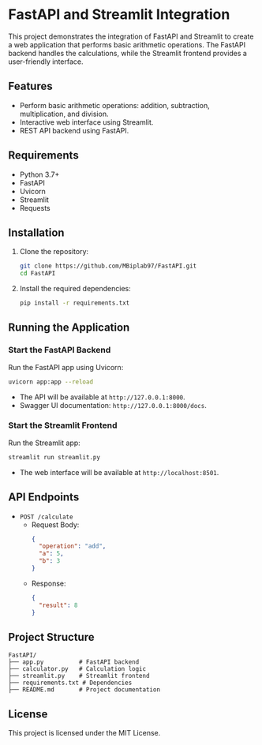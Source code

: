 # FastAPI and Streamlit Integration

This project demonstrates the integration of FastAPI and Streamlit to create a web application that performs basic arithmetic operations. The FastAPI backend handles the calculations, while the Streamlit frontend provides a user-friendly interface.

## Features
- Perform basic arithmetic operations: addition, subtraction, multiplication, and division.
- Interactive web interface using Streamlit.
- REST API backend using FastAPI.

## Requirements
- Python 3.7+
- FastAPI
- Uvicorn
- Streamlit
- Requests

## Installation
1. Clone the repository:
   ```bash
   git clone https://github.com/MBiplab97/FastAPI.git
   cd FastAPI
   ```

2. Install the required dependencies:
   ```bash
   pip install -r requirements.txt
   ```

## Running the Application

### Start the FastAPI Backend
Run the FastAPI app using Uvicorn:
```bash or cmd
uvicorn app:app --reload
```
- The API will be available at `http://127.0.0.1:8000`.
- Swagger UI documentation: `http://127.0.0.1:8000/docs`.

### Start the Streamlit Frontend
Run the Streamlit app:
```bash or cmd
streamlit run streamlit.py
```
- The web interface will be available at `http://localhost:8501`.

## API Endpoints
- `POST /calculate`
  - Request Body:
    ```json
    {
      "operation": "add",
      "a": 5,
      "b": 3
    }
    ```
  - Response:
    ```json
    {
      "result": 8
    }
    ```

## Project Structure
```
FastAPI/
├── app.py          # FastAPI backend
├── calculator.py   # Calculation logic
├── streamlit.py    # Streamlit frontend
├── requirements.txt # Dependencies
├── README.md       # Project documentation
```

## License
This project is licensed under the MIT License.